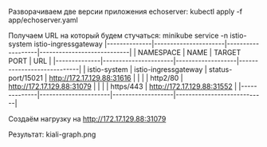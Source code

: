 Разворачиваем две версии приложения echoserver:
kubectl apply -f app/echoserver.yaml

Получаем URL на который будем стучаться:
minikube service -n istio-system istio-ingressgateway
|--------------|----------------------|-------------------|----------------------------|
|  NAMESPACE   |         NAME         |    TARGET PORT    |            URL             |
|--------------|----------------------|-------------------|----------------------------|
| istio-system | istio-ingressgateway | status-port/15021 | http://172.17.129.88:31616 |
|              |                      | http2/80          | http://172.17.129.88:31079 |
|              |                      | https/443         | http://172.17.129.88:31552 |
|--------------|----------------------|-------------------|----------------------------|

Создаём нагрузку на http://172.17.129.88:31079

Результат:
kiali-graph.png